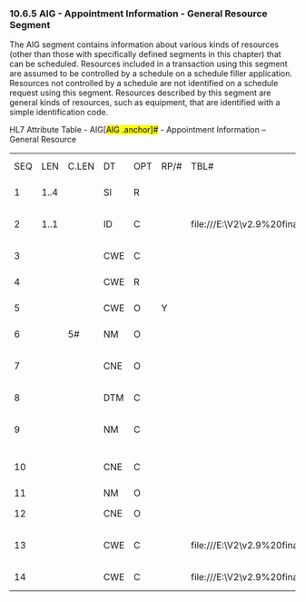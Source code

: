 ### 10.6.5 AIG - Appointment Information - General Resource Segment

The AIG segment contains information about various kinds of resources (other than those with specifically defined segments in this chapter) that can be scheduled. Resources included in a transaction using this segment are assumed to be controlled by a schedule on a schedule filler application. Resources not controlled by a schedule are not identified on a schedule request using this segment. Resources described by this segment are general kinds of resources, such as equipment, that are identified with a simple identification code.

HL7 Attribute Table - AIG[<mark>AIG .anchor]</mark><mark>#</mark> - Appointment Information – General Resource

|     |     |     |     |     |     |     |     |     |
| --- | --- | --- | --- | --- | --- | --- | --- | --- |
| SEQ | LEN | C.LEN | DT | OPT | RP/# | TBL# | ITEM# | ELEMENT NAME |
| 1 | 1..4 |  | SI | R |  |  | 00896 | Set ID - AIG |
| 2 | 1..1 |  | ID | C |  | file:///E:\V2\v2.9%20final%20Nov%20from%20Frank\V29_CH02C_Tables.docx#HL70206[0206] | 00763 | Segment Action Code |
| 3 |  |  | CWE | C |  |  | 00897 | Resource ID |
| 4 |  |  | CWE | R |  |  | 00898 | Resource Type |
| 5 |  |  | CWE | O | Y |  | 00899 | Resource Group |
| 6 |  | 5# | NM | O |  |  | 00900 | Resource Quantity |
| 7 |  |  | CNE | O |  |  | 00901 | Resource Quantity Units |
| 8 |  |  | DTM | C |  |  | 01202 | Start Date/Time |
| 9 |  |  | NM | C |  |  | 00891 | Start Date/Time Offset |
| 10 |  |  | CNE | C |  |  | 00892 | Start Date/Time Offset Units |
| 11 |  |  | NM | O |  |  | 00893 | Duration |
| 12 |  |  | CNE | O |  |  | 00894 | Duration Units |
| 13 |  |  | CWE | C |  | file:///E:\V2\v2.9%20final%20Nov%20from%20Frank\V29_CH02C_Tables.docx#HL70279[0279] | 00895 | Allow Substitution Code |
| 14 |  |  | CWE | C |  | file:///E:\V2\v2.9%20final%20Nov%20from%20Frank\V29_CH02C_Tables.docx#HL70278[0278] | 00889 | Filler Status Code |
